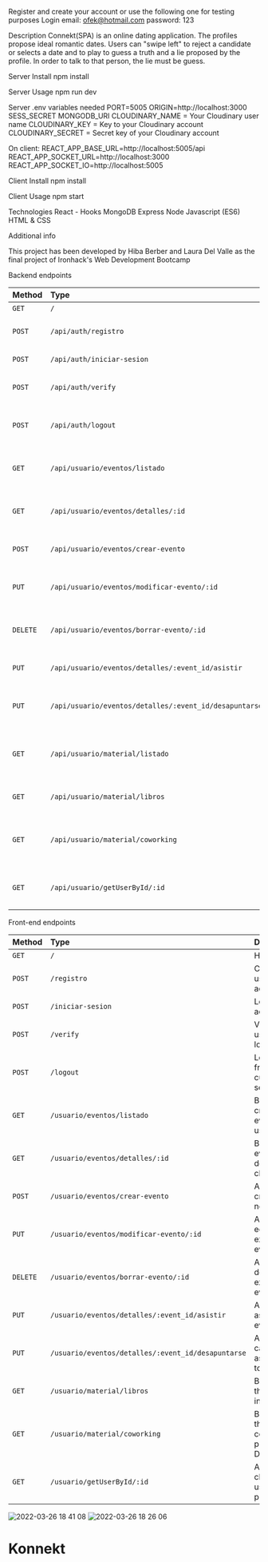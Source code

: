 


Register and create your account or use the following one for testing purposes
Login
email: ofek@hotmail.com
password: 123

Description
Connekt(SPA) is an online dating application. The profiles propose ideal romantic dates. Users can "swipe left" to reject a candidate or selects a date and to play to guess a truth and a lie proposed by the profile. In order to talk to that person, the lie must be guess.

Server Install
npm install

Server Usage
npm run dev

Server .env variables needed
PORT=5005
ORIGIN=http://localhost:3000
SESS_SECRET
MONGODB_URI
CLOUDINARY_NAME = Your Cloudinary user name
CLOUDINARY_KEY = Key to your Cloudinary account
CLOUDINARY_SECRET = Secret key of your Cloudinary account

On client:
REACT_APP_BASE_URL=http://localhost:5005/api
REACT_APP_SOCKET_URL=http://localhost:3000
REACT_APP_SOCKET_IO=http://localhost:5005

Client Install
npm install

Client Usage
npm start

Technologies
React - Hooks
MongoDB
Express
Node
Javascript (ES6)
HTML & CSS

Additional info

This project has been developed by Hiba Berber and Laura Del Valle as the final project of Ironhack's Web Development Bootcamp

Backend endpoints

| Method   | Type                                                   | Description                                  |
| :------- | :----------------------------------------------------- | :------------------------------------------- |
| `GET`    | `/`                                                    | Homepage                                     |
| `POST`   | `/api/auth/registro`                                   | Create a user account                        |
| `POST`   | `/api/auth/iniciar-sesion`                             | Login to account                             |
| `POST`   | `/api/auth/verify`                                     | Verifies if a user is logged in              |
| `POST`   | `/api/auth/logout`                                     | Log out from the current session             |
| `GET`    | `/api/usuario/eventos/listado`                         | Brings all created events by users           |
| `GET`    | `/api/usuario/eventos/detalles/:id`                    | Brings event details if clicked on           |
| `POST`   | `/api/usuario/eventos/crear-evento`                    | Allows to create a new event                 |
| `PUT`    | `/api/usuario/eventos/modificar-evento/:id`            | Allows to edit a an existing event           |
| `DELETE` | `/api/usuario/eventos/borrar-evento/:id`               | Allows to delete a an existing event         |
| `PUT`    | `/api/usuario/eventos/detalles/:event_id/asistir`      | Allows to assist to an event                 |
| `PUT`    | `/api/usuario/eventos/detalles/:event_id/desapuntarse` | Allows to cancel assistance to an event      |
| `GET`    | `/api/usuario/material/listado`                        | Brings all the networking material for users |
| `GET`    | `/api/usuario/material/libros`                         | Brings all the books in DB                   |
| `GET`    | `/api/usuario/material/coworking`                      | Brings all the coworking places in DB        |
| `GET`    | `/api/usuario/getUserById/:id`                         | Allows to check other users profile          |

Front-end endpoints

| Method   | Type                                               | Description                             |
| :------- | :------------------------------------------------- | :-------------------------------------- |
| `GET`    | `/`                                                | Homepage                                |
| `POST`   | `/registro`                                        | Create a user account                   |
| `POST`   | `/iniciar-sesion`                                  | Login to account                        |
| `POST`   | `/verify`                                          | Verifies if a user is logged in         |
| `POST`   | `/logout`                                          | Log out from the current session        |
| `GET`    | `/usuario/eventos/listado`                         | Brings all created events by users      |
| `GET`    | `/usuario/eventos/detalles/:id`                    | Brings event details if clicked on      |
| `POST`   | `/usuario/eventos/crear-evento`                    | Allows to create a new event            |
| `PUT`    | `/usuario/eventos/modificar-evento/:id`            | Allows to edit a an existing event      |
| `DELETE` | `/usuario/eventos/borrar-evento/:id`               | Allows to delete a an existing event    |
| `PUT`    | `/usuario/eventos/detalles/:event_id/asistir`      | Allows to assist to an event            |
| `PUT`    | `/usuario/eventos/detalles/:event_id/desapuntarse` | Allows to cancel assistance to an event |
| `GET`    | `/usuario/material/libros`                         | Brings all the books in DB              |
| `GET`    | `/usuario/material/coworking`                      | Brings all the coworking places in DB   |
| `GET`    | `/usuario/getUserById/:id`                         | Allows to check other users profile     |


![2022-03-26 18 41 08](https://user-images.githubusercontent.com/86075066/160418573-21c79a26-9230-4fff-bae2-c535a14c39a7.gif)
![2022-03-26 18 26 06](https://user-images.githubusercontent.com/86075066/160420272-cb74b43c-ede3-474a-a0f3-24370f95e2a5.gif)

# Konnekt
